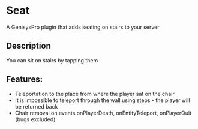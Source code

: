 # Seat
A GenisysPro plugin that adds seating on stairs to your server

## Description
You can sit on stairs by tapping them

## Features:
* Teleportation to the place from where the player sat on the chair
* It is impossible to teleport through the wall using steps - the player will be returned back
* Chair removal on events onPlayerDeath, onEntityTeleport, onPlayerQuit (bugs excluded)
